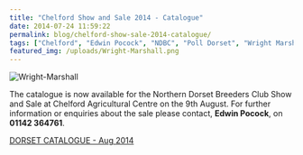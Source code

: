 ```yaml
---
title: "Chelford Show and Sale 2014 - Catalogue"
date: 2014-07-24 11:59:22
permalink: blog/chelford-show-sale-2014-catalogue/
tags: ["Chelford", "Edwin Pocock", "NDBC", "Poll Dorset", "Wright Marshall"]
featured_img: /uploads/Wright-Marshall.png
---
```


![Wright-Marshall](/uploads/Wright-Marshall.png)

The catalogue is now available for the Northern Dorset Breeders Club Show and Sale at Chelford Agricultural Centre on the 9th August. For further information or enquiries about the sale please contact, **Edwin Pocock**, on **01142 364761**.

[DORSET CATALOGUE - Aug 2014](/uploads/DORSET-CATALOGUE-Aug-2014.docx)

